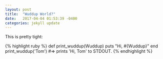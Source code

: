 ```yaml
---
layout: post
title:  "Wuddup World?"
date:   2017-04-04 01:53:39 -0400
categories: jekyll update
---
```

This is pretty tight:

{% highlight ruby %}
def print_wuddup(Wuddup)
  puts "Hi, #{Wuddup}"
end
print_wuddup('Tom')
#=> prints 'Hi, Tom' to STDOUT.
{% endhighlight %}


[jekyll-docs]: https://jekyllrb.com/docs/home
[jekyll-gh]:   https://github.com/jekyll/jekyll
[jekyll-talk]: https://talk.jekyllrb.com/
